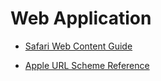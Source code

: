 # Web Application

* [Safari Web Content Guide](https://developer.apple.com/library/archive/documentation/AppleApplications/Reference/SafariWebContent/ConfiguringWebApplications/ConfiguringWebApplications.html)

* [Apple URL Scheme Reference](https://developer.apple.com/library/archive/featuredarticles/iPhoneURLScheme_Reference/Introduction/Introduction.html#//apple_ref/doc/uid/TP40007899)
